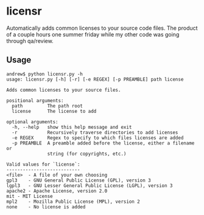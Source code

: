 licensr
=======

Automatically adds common licenses to your source code files. The product
of a couple hours one summer friday while my other code was going through
qa/review.

Usage
-----
```
andrew$ python licensr.py -h
usage: licensr.py [-h] [-r] [-e REGEX] [-p PREAMBLE] path license

Adds common licenses to your source files.

positional arguments:
  path         The path root
  license      The license to add

optional arguments:
  -h, --help   show this help message and exit
  -r           Recursively traverse directories to add licenses
  -e REGEX     Regex to specify to which files licenses are added
  -p PREAMBLE  A preamble added before the license, either a filename or
               string (for copyrights, etc.)

Valid values for `license`:
---------------------------
<file>  - A file of your own choosing
gpl3    - GNU General Public License (GPL), version 3
lgpl3   - GNU Lesser General Public License (LGPL), version 3
apache2 - Apache License, version 2.0
mit - MIT License
mpl2    - Mozilla Public License (MPL), version 2
none    - No license is added
```
